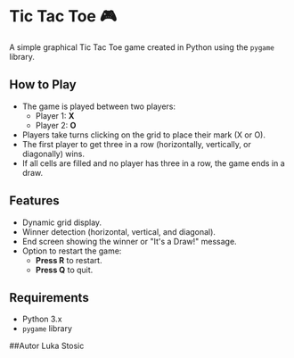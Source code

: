 # Tic Tac Toe 🎮

A simple graphical Tic Tac Toe game created in Python using the `pygame` library.

## How to Play
- The game is played between two players:
  - Player 1: **X**
  - Player 2: **O**
- Players take turns clicking on the grid to place their mark (X or O).
- The first player to get three in a row (horizontally, vertically, or diagonally) wins.
- If all cells are filled and no player has three in a row, the game ends in a draw.

## Features
- Dynamic grid display.
- Winner detection (horizontal, vertical, and diagonal).
- End screen showing the winner or "It's a Draw!" message.
- Option to restart the game:
  - **Press R** to restart.
  - **Press Q** to quit.

## Requirements
- Python 3.x
- `pygame` library

##Autor
Luka Stosic
